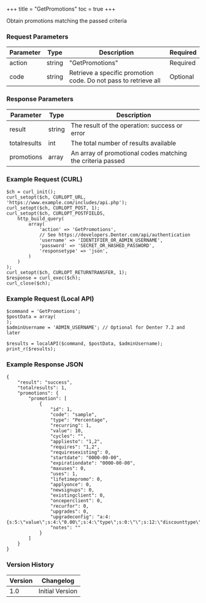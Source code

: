 +++
title = "GetPromotions"
toc = true
+++

Obtain promotions matching the passed criteria

### Request Parameters

| Parameter | Type | Description | Required |
| --------- | ---- | ----------- | -------- |
| action | string | "GetPromotions" | Required |
| code | string | Retrieve a specific promotion code. Do not pass to retrieve all | Optional |

### Response Parameters

| Parameter | Type | Description |
| --------- | ---- | ----------- |
| result | string | The result of the operation: success or error |
| totalresults | int | The total number of results available |
| promotions | array | An array of promotional codes matching the criteria passed |


### Example Request (CURL)

```
$ch = curl_init();
curl_setopt($ch, CURLOPT_URL, 'https://www.example.com/includes/api.php');
curl_setopt($ch, CURLOPT_POST, 1);
curl_setopt($ch, CURLOPT_POSTFIELDS,
    http_build_query(
        array(
            'action' => 'GetPromotions',
            // See https://developers.Denter.com/api/authentication
            'username' => 'IDENTIFIER_OR_ADMIN_USERNAME',
            'password' => 'SECRET_OR_HASHED_PASSWORD',
            'responsetype' => 'json',
        )
    )
);
curl_setopt($ch, CURLOPT_RETURNTRANSFER, 1);
$response = curl_exec($ch);
curl_close($ch);
```


### Example Request (Local API)

```
$command = 'GetPromotions';
$postData = array(
);
$adminUsername = 'ADMIN_USERNAME'; // Optional for Denter 7.2 and later

$results = localAPI($command, $postData, $adminUsername);
print_r($results);
```


### Example Response JSON

```
{
    "result": "success",
    "totalresults": 1,
    "promotions": {
        "promotion": [
            {
                "id": 1,
                "code": "sample",
                "type": "Percentage",
                "recurring": 1,
                "value": 10,
                "cycles": "",
                "appliesto": "1,2",
                "requires": "1,2",
                "requiresexisting": 0,
                "startdate": "0000-00-00",
                "expirationdate": "0000-00-00",
                "maxuses": 0,
                "uses": 1,
                "lifetimepromo": 0,
                "applyonce": 0,
                "newsignups": 0,
                "existingclient": 0,
                "onceperclient": 0,
                "recurfor": 0,
                "upgrades": 0,
                "upgradeconfig": "a:4:{s:5:\"value\";s:4:\"0.00\";s:4:\"type\";s:0:\"\";s:12:\"discounttype\";s:10:\"Percentage\";s:13:\"configoptions\";s:0:\"\";}",
                "notes": ""
            }
        ]
    }
}
```


### Version History

| Version | Changelog |
| ------- | --------- |
| 1.0 | Initial Version |
